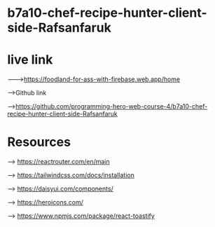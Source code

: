 # b7a10-chef-recipe-hunter-client-side-Rafsanfaruk

# live link 
--->https://foodland-for-ass-with-firebase.web.app/home


-->Github link

-->https://github.com/programming-hero-web-course-4/b7a10-chef-recipe-hunter-client-side-Rafsanfaruk

# Resources
--> https://reactrouter.com/en/main

--> https://tailwindcss.com/docs/installation

--> https://daisyui.com/components/

--> https://heroicons.com/

--> https://www.npmjs.com/package/react-toastify